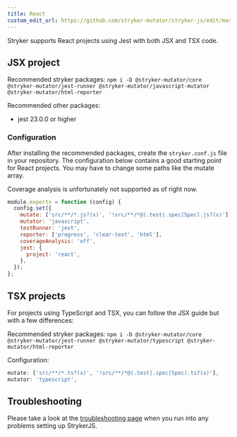 ```yaml
---
title: React
custom_edit_url: https://github.com/stryker-mutator/stryker-js/edit/master/docs/guides/react.md
---
```


Stryker supports React projects using Jest with both JSX and TSX code.

## JSX project

Recommended stryker packages: `npm i -D @stryker-mutator/core @stryker-mutator/jest-runner @stryker-mutator/javascript-mutator @stryker-mutator/html-reporter`

Recommended other packages:

- jest 23.0.0 or higher

### Configuration

After installing the recommended packages, create the `stryker.conf.js` file in your repository.
The configuration below contains a good starting point for React projects.
You may have to change some paths like the mutate array.

Coverage analysis is unfortunately not supported as of right now.

```js
module.exports = function (config) {
  config.set({
    mutate: ['src/**/*.js?(x)', '!src/**/*@(.test|.spec|Spec).js?(x)'],
    mutator: 'javascript',
    testRunner: 'jest',
    reporter: ['progress', 'clear-text', 'html'],
    coverageAnalysis: 'off',
    jest: {
      project: 'react',
    },
  });
};
```

## TSX projects

For projects using TypeScript and TSX, you can follow the JSX guide but with a few differences:

Recommended stryker packages: `npm i -D @stryker-mutator/core @stryker-mutator/jest-runner @stryker-mutator/typescript @stryker-mutator/html-reporter`

Configuration:

```js
mutate: ['src/**/*.ts?(x)', '!src/**/*@(.test|.spec|Spec).ts?(x)'],
mutator: 'typescript',
```

## Troubleshooting

Please take a look at the [troubleshooting page](../troubleshooting.md) when you run into any problems setting up StrykerJS.